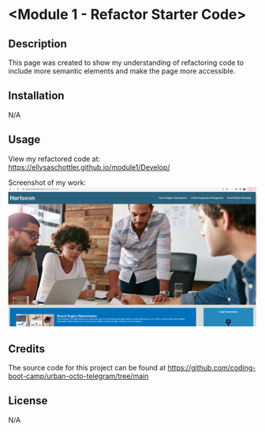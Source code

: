 

# <Module 1 - Refactor Starter Code>

## Description

This page was created to show my understanding of refactoring code to include more semantic elements and make the page more accessible.



## Installation

N/A

## Usage

View my refactored code at: https://ellysaschottler.github.io/module1/Develop/

Screenshot of my work: ![Screenshot](Develop/assets/images/module1SC.png)

## Credits

The source code for this project can be found at https://github.com/coding-boot-camp/urban-octo-telegram/tree/main

## License

N/A

